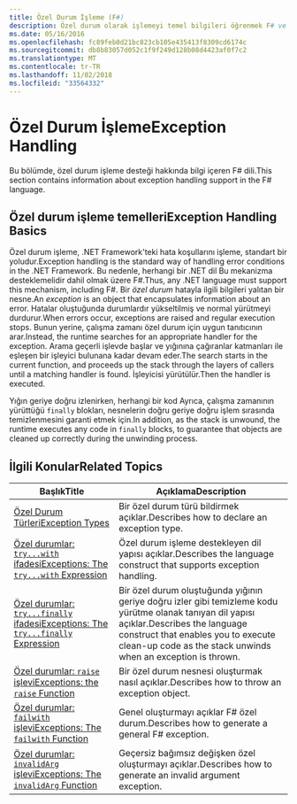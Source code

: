```yaml
---
title: Özel Durum İşleme (F#)
description: Özel durum olarak işlemeyi temel bilgileri öğrenmek F# ve özel durum ifadeler ve İşlevler işleme bağlantılarını bulabilirsiniz.
ms.date: 05/16/2016
ms.openlocfilehash: fc89feb0d21bc823cb105e435413f8309cd6174c
ms.sourcegitcommit: db8b83057d052c1f9f249d128b08d4423af0f7c2
ms.translationtype: MT
ms.contentlocale: tr-TR
ms.lasthandoff: 11/02/2018
ms.locfileid: "33564332"
---
```

# <a name="exception-handling"></a><span data-ttu-id="067d5-103">Özel Durum İşleme</span><span class="sxs-lookup"><span data-stu-id="067d5-103">Exception Handling</span></span>

<span data-ttu-id="067d5-104">Bu bölümde, özel durum işleme desteği hakkında bilgi içeren F# dili.</span><span class="sxs-lookup"><span data-stu-id="067d5-104">This section contains information about exception handling support in the F# language.</span></span>


## <a name="exception-handling-basics"></a><span data-ttu-id="067d5-105">Özel durum işleme temelleri</span><span class="sxs-lookup"><span data-stu-id="067d5-105">Exception Handling Basics</span></span>
<span data-ttu-id="067d5-106">Özel durum işleme, .NET Framework'teki hata koşullarını işleme, standart bir yoludur.</span><span class="sxs-lookup"><span data-stu-id="067d5-106">Exception handling is the standard way of handling error conditions in the .NET Framework.</span></span> <span data-ttu-id="067d5-107">Bu nedenle, herhangi bir .NET dil Bu mekanizma desteklemelidir dahil olmak üzere F#.</span><span class="sxs-lookup"><span data-stu-id="067d5-107">Thus, any .NET language must support this mechanism, including F#.</span></span> <span data-ttu-id="067d5-108">Bir *özel durum* hatayla ilgili bilgileri yalıtan bir nesne.</span><span class="sxs-lookup"><span data-stu-id="067d5-108">An *exception* is an object that encapsulates information about an error.</span></span> <span data-ttu-id="067d5-109">Hatalar oluştuğunda durumlardır yükseltilmiş ve normal yürütmeyi durdurur.</span><span class="sxs-lookup"><span data-stu-id="067d5-109">When errors occur, exceptions are raised and regular execution stops.</span></span> <span data-ttu-id="067d5-110">Bunun yerine, çalışma zamanı özel durum için uygun tanıtıcının arar.</span><span class="sxs-lookup"><span data-stu-id="067d5-110">Instead, the runtime searches for an appropriate handler for the exception.</span></span> <span data-ttu-id="067d5-111">Arama geçerli işlevde başlar ve yığınına çağıranlar katmanları ile eşleşen bir işleyici bulunana kadar devam eder.</span><span class="sxs-lookup"><span data-stu-id="067d5-111">The search starts in the current function, and proceeds up the stack through the layers of callers until a matching handler is found.</span></span> <span data-ttu-id="067d5-112">İşleyicisi yürütülür.</span><span class="sxs-lookup"><span data-stu-id="067d5-112">Then the handler is executed.</span></span>

<span data-ttu-id="067d5-113">Yığın geriye doğru izlenirken, herhangi bir kod Ayrıca, çalışma zamanının yürüttüğü `finally` blokları, nesnelerin doğru geriye doğru işlem sırasında temizlenmesini garanti etmek için.</span><span class="sxs-lookup"><span data-stu-id="067d5-113">In addition, as the stack is unwound, the runtime executes any code in `finally` blocks, to guarantee that objects are cleaned up correctly during the unwinding process.</span></span>


## <a name="related-topics"></a><span data-ttu-id="067d5-114">İlgili Konular</span><span class="sxs-lookup"><span data-stu-id="067d5-114">Related Topics</span></span>

|<span data-ttu-id="067d5-115">Başlık</span><span class="sxs-lookup"><span data-stu-id="067d5-115">Title</span></span>|<span data-ttu-id="067d5-116">Açıklama</span><span class="sxs-lookup"><span data-stu-id="067d5-116">Description</span></span>|
|-----|-----------|
|[<span data-ttu-id="067d5-117">Özel Durum Türleri</span><span class="sxs-lookup"><span data-stu-id="067d5-117">Exception Types</span></span>](exception-types.md)|<span data-ttu-id="067d5-118">Bir özel durum türü bildirmek açıklar.</span><span class="sxs-lookup"><span data-stu-id="067d5-118">Describes how to declare an exception type.</span></span>|
|[<span data-ttu-id="067d5-119">Özel durumlar: `try...with` ifadesi</span><span class="sxs-lookup"><span data-stu-id="067d5-119">Exceptions: The `try...with` Expression</span></span>](the-try-with-expression.md)|<span data-ttu-id="067d5-120">Özel durum işleme destekleyen dil yapısı açıklar.</span><span class="sxs-lookup"><span data-stu-id="067d5-120">Describes the language construct that supports exception handling.</span></span>|
|[<span data-ttu-id="067d5-121">Özel durumlar: `try...finally` ifadesi</span><span class="sxs-lookup"><span data-stu-id="067d5-121">Exceptions: The `try...finally` Expression</span></span>](the-try-finally-expression.md)|<span data-ttu-id="067d5-122">Bir özel durum oluştuğunda yığının geriye doğru izler gibi temizleme kodu yürütme olanak tanıyan dil yapısı açıklar.</span><span class="sxs-lookup"><span data-stu-id="067d5-122">Describes the language construct that enables you to execute clean-up code as the stack unwinds when an exception is thrown.</span></span>|
|[<span data-ttu-id="067d5-123">Özel durumlar: `raise` işlevi</span><span class="sxs-lookup"><span data-stu-id="067d5-123">Exceptions: the `raise` Function</span></span>](the-raise-Function.md)|<span data-ttu-id="067d5-124">Bir özel durum nesnesi oluşturmak nasıl açıklar.</span><span class="sxs-lookup"><span data-stu-id="067d5-124">Describes how to throw an exception object.</span></span>|
|[<span data-ttu-id="067d5-125">Özel durumlar: `failwith` işlevi</span><span class="sxs-lookup"><span data-stu-id="067d5-125">Exceptions: The `failwith` Function</span></span>](the-failwith-function.md)|<span data-ttu-id="067d5-126">Genel oluşturmayı açıklar F# özel durum.</span><span class="sxs-lookup"><span data-stu-id="067d5-126">Describes how to generate a general F# exception.</span></span>|
|[<span data-ttu-id="067d5-127">Özel durumlar: `invalidArg` işlevi</span><span class="sxs-lookup"><span data-stu-id="067d5-127">Exceptions: The `invalidArg` Function</span></span>](the-invalidArg-function.md)|<span data-ttu-id="067d5-128">Geçersiz bağımsız değişken özel oluşturmayı açıklar.</span><span class="sxs-lookup"><span data-stu-id="067d5-128">Describes how to generate an invalid argument exception.</span></span>|
